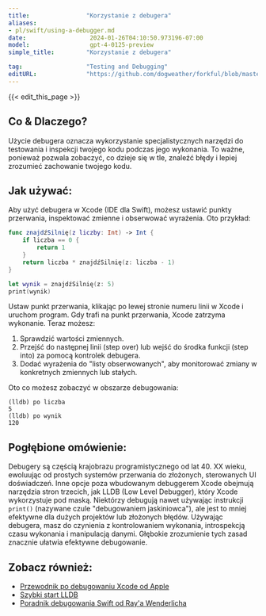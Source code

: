 ```yaml
---
title:                "Korzystanie z debugera"
aliases:
- pl/swift/using-a-debugger.md
date:                  2024-01-26T04:10:50.973196-07:00
model:                 gpt-4-0125-preview
simple_title:         "Korzystanie z debugera"

tag:                  "Testing and Debugging"
editURL:              "https://github.com/dogweather/forkful/blob/master/content/pl/swift/using-a-debugger.md"
---
```


{{< edit_this_page >}}

## Co & Dlaczego?
Użycie debugera oznacza wykorzystanie specjalistycznych narzędzi do testowania i inspekcji twojego kodu podczas jego wykonania. To ważne, ponieważ pozwala zobaczyć, co dzieje się w tle, znaleźć błędy i lepiej zrozumieć zachowanie twojego kodu.

## Jak używać:
Aby użyć debugera w Xcode (IDE dla Swift), możesz ustawić punkty przerwania, inspektować zmienne i obserwować wyrażenia. Oto przykład:

```Swift
func znajdźSilnię(z liczby: Int) -> Int {
    if liczba == 0 {
        return 1
    }
    return liczba * znajdźSilnię(z: liczba - 1)
}

let wynik = znajdźSilnię(z: 5)
print(wynik)
```

Ustaw punkt przerwania, klikając po lewej stronie numeru linii w Xcode i uruchom program. Gdy trafi na punkt przerwania, Xcode zatrzyma wykonanie. Teraz możesz:

1. Sprawdzić wartości zmiennych.
2. Przejść do następnej linii (step over) lub wejść do środka funkcji (step into) za pomocą kontrolek debugera.
3. Dodać wyrażenia do "listy obserwowanych", aby monitorować zmiany w konkretnych zmiennych lub stałych.

Oto co możesz zobaczyć w obszarze debugowania:

```
(lldb) po liczba
5
(lldb) po wynik
120
```

## Pogłębione omówienie:
Debugery są częścią krajobrazu programistycznego od lat 40. XX wieku, ewoluując od prostych systemów przerwania do złożonych, sterowanych UI doświadczeń. Inne opcje poza wbudowanym debuggerem Xcode obejmują narzędzia stron trzecich, jak LLDB (Low Level Debugger), który Xcode wykorzystuje pod maską. Niektórzy debugują nawet używając instrukcji `print()` (nazywane czule "debugowaniem jaskiniowca"), ale jest to mniej efektywne dla dużych projektów lub złożonych błędów. Używając debugera, masz do czynienia z kontrolowaniem wykonania, introspekcją czasu wykonania i manipulacją danymi. Głębokie zrozumienie tych zasad znacznie ułatwia efektywne debugowanie.

## Zobacz również:
- [Przewodnik po debugowaniu Xcode od Apple](https://developer.apple.com/documentation/xcode/debugging/)
- [Szybki start LLDB](https://lldb.llvm.org/use/tutorial.html)
- [Poradnik debugowania Swift od Ray'a Wenderlicha](https://www.raywenderlich.com/966538-arc-and-memory-management-in-swift)
